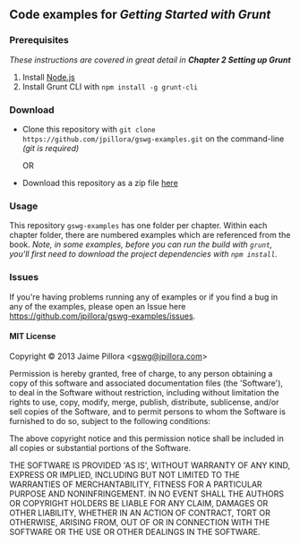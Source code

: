 ## Code examples for *Getting Started with Grunt*

### Prerequisites

*These instructions are covered in great detail in* ***Chapter 2 Setting up Grunt***

1. Install [Node.js](http://nodejs.org/download/)
2. Install Grunt CLI with `npm install -g grunt-cli`

### Download

* Clone this repository with `git clone https://github.com/jpillora/gswg-examples.git` on the command-line *(git is required)*

    OR

* Download this repository as a zip file [here](https://github.com/jpillora/gswg-examples/archive/master.zip)

### Usage

This repository `gswg-examples` has one folder per chapter. Within each chapter folder,
there are numbered examples which are referenced from the book. *Note, in some examples, before you can run the build with `grunt`, you'll first need to
download the project dependencies with `npm install`.*

### Issues

If you're having problems running any of examples or if you find a bug in any
of the examples, please open an Issue here https://github.com/jpillora/gswg-examples/issues.

#### MIT License

Copyright © 2013 Jaime Pillora &lt;gswg@jpillora.com&gt;

Permission is hereby granted, free of charge, to any person obtaining
a copy of this software and associated documentation files (the
'Software'), to deal in the Software without restriction, including
without limitation the rights to use, copy, modify, merge, publish,
distribute, sublicense, and/or sell copies of the Software, and to
permit persons to whom the Software is furnished to do so, subject to
the following conditions:

The above copyright notice and this permission notice shall be
included in all copies or substantial portions of the Software.

THE SOFTWARE IS PROVIDED 'AS IS', WITHOUT WARRANTY OF ANY KIND,
EXPRESS OR IMPLIED, INCLUDING BUT NOT LIMITED TO THE WARRANTIES OF
MERCHANTABILITY, FITNESS FOR A PARTICULAR PURPOSE AND NONINFRINGEMENT.
IN NO EVENT SHALL THE AUTHORS OR COPYRIGHT HOLDERS BE LIABLE FOR ANY
CLAIM, DAMAGES OR OTHER LIABILITY, WHETHER IN AN ACTION OF CONTRACT,
TORT OR OTHERWISE, ARISING FROM, OUT OF OR IN CONNECTION WITH THE
SOFTWARE OR THE USE OR OTHER DEALINGS IN THE SOFTWARE.